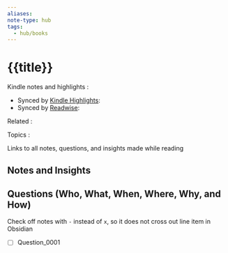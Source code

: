 ```yaml
---
aliases: 
note-type: hub
tags:
  - hub/books
---
```


# {{title}}

Kindle notes and highlights : 

- Synced by [Kindle Highlights](https://github.com/hadynz/obsidian-kindle-plugin): 
- Synced by [Readwise](https://readwise.io/): 

Related : 

Topics : 

Links to all notes, questions, and insights made while reading

## Notes and Insights

## Questions (Who, What, When, Where, Why, and How)

Check off notes with `-` instead of `x`, so it does not cross out line item in Obsidian

- [ ] Question_0001
